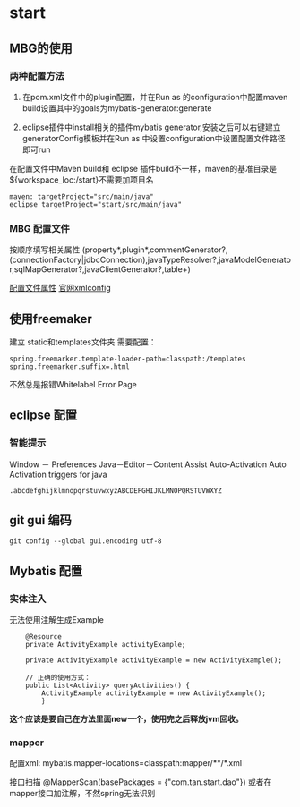 # start

## MBG的使用

### 两种配置方法

1. 在pom.xml文件中的plugin配置，并在Run as 的configuration中配置maven build设置其中的goals为mybatis-generator:generate

2. eclipse插件中install相关的插件mybatis generator,安装之后可以右键建立generatorConfig模板并在Run as 中设置configuration中设置配置文件路径即可run

在配置文件中Maven build和 eclipse 插件build不一样，maven的基准目录是 ${workspace_loc:/start}不需要加项目名

```
maven: targetProject="src/main/java"
eclipse targetProject="start/src/main/java"
```

### MBG 配置文件

按顺序填写相关属性
(property*,plugin*,commentGenerator?,(connectionFactory|jdbcConnection),javaTypeResolver?,javaModelGenerator,sqlMapGenerator?,javaClientGenerator?,table+)

[配置文件属性](https://www.jianshu.com/p/e09d2370b796)
[官网xmlconfig](http://www.mybatis.org/generator/configreference/xmlconfig.html)

## 使用freemaker

建立 static和templates文件夹
需要配置：

```
spring.freemarker.template-loader-path=classpath:/templates
spring.freemarker.suffix=.html
```
不然总是报错Whitelabel Error Page

## eclipse 配置

### 智能提示

Window － Preferences
Java－Editor－Content Assist
Auto-Activation
Auto Activation triggers for java

```
.abcdefghijklmnopqrstuvwxyzABCDEFGHIJKLMNOPQRSTUVWXYZ
```

## git gui 编码

`git config --global gui.encoding utf-8`


## Mybatis 配置

### 实体注入

无法使用注解生成Example

```
	@Resource
	private ActivityExample activityExample;

	private ActivityExample activityExample = new ActivityExample();
	
	// 正确的使用方式：
	public List<Activity> queryActivities() {
		ActivityExample activityExample = new ActivityExample();
		}
```

**这个应该是要自己在方法里面new一个，使用完之后释放jvm回收。**

### mapper

配置xml: 
mybatis.mapper-locations=classpath:mapper/**/*.xml

接口扫描
@MapperScan(basePackages = {"com.tan.start.dao"})
或者在mapper接口加注解，不然spring无法识别

